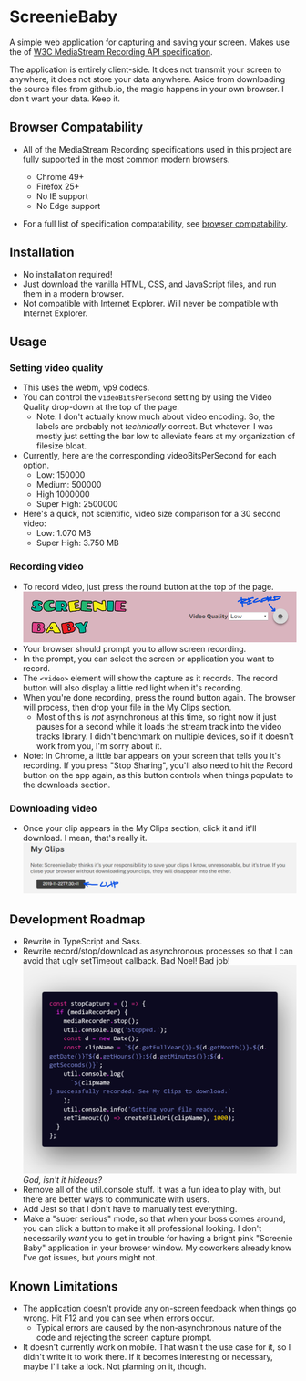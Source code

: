 # ScreenieBaby

A simple web application for capturing and saving your screen. Makes use the of [W3C MediaStream Recording API specification](https://w3c.github.io/mediacapture-record/#MediaRecorderAPI).

The application is entirely client-side. It does not transmit your screen to anywhere, it does not store your data anywhere. Aside from downloading the source files from github.io, the magic happens in your own browser. I don't want your data. Keep it.

## Browser Compatability

- All of the MediaStream Recording specifications used in this project are fully supported in the most common modern browsers.

  - Chrome 49+
  - Firefox 25+
  - No IE support
  - No Edge support

- For a full list of specification compatability, see [browser compatability](https://developer.mozilla.org/en-US/docs/Web/API/MediaRecorder#Browser_compatibility).

## Installation

- No installation required!
- Just download the vanilla HTML, CSS, and JavaScript files, and run them in a modern browser.
- Not compatible with Internet Explorer. Will never be compatible with Internet Explorer.

## Usage

### Setting video quality

- This uses the webm, vp9 codecs.
- You can control the `videoBitsPerSecond` setting by using the Video Quality drop-down at the top of the page.
  - Note: I don't actually know much about video encoding. So, the labels are probably not _technically_ correct. But whatever. I was mostly just setting the bar low to alleviate fears at my organization of filesize bloat.
- Currently, here are the corresponding videoBitsPerSecond for each option.
  - Low: 150000
  - Medium: 500000
  - High 1000000
  - Super High: 2500000
- Here's a quick, not scientific, video size comparison for a 30 second video:
  - Low: 1.070 MB
  - Super High: 3.750 MB

### Recording video

- To record video, just press the round button at the top of the page.  
  ![Record Button](./media/record-button.png)
- Your browser should prompt you to allow screen recording.
- In the prompt, you can select the screen or application you want to record.
- The `<video>` element will show the capture as it records. The record button will also display a little red light when it's recording.
- When you're done recording, press the round button again. The browser will process, then drop your file in the My Clips section.
  - Most of this is _not_ asynchronous at this time, so right now it just pauses for a second while it loads the stream track into the video tracks library. I didn't benchmark on multiple devices, so if it doesn't work from you, I'm sorry about it.
- Note: In Chrome, a little bar appears on your screen that tells you it's recording. If you press "Stop Sharing", you'll also need to hit the Record button on the app again, as this button controls when things populate to the downloads section.

### Downloading video

- Once your clip appears in the My Clips section, click it and it'll download. I mean, that's really it.
  ![Clip Button](./media/clip.png)

## Development Roadmap

- Rewrite in TypeScript and Sass.
- Rewrite record/stop/download as asynchronous processes so that I can avoid that ugly setTimeout callback. Bad Noel! Bad job!
  ![Ugly Callback](./media/stop-capture.png)
  _God, isn't it hideous?_
- Remove all of the util.console stuff. It was a fun idea to play with, but there are better ways to communicate with users.
- Add Jest so that I don't have to manually test everything.
- Make a "super serious" mode, so that when your boss comes around, you can click a button to make it all professional looking. I don't necessarily _want_ you to get in trouble for having a bright pink "Screenie Baby" application in your browser window. My coworkers already know I've got issues, but yours might not.

## Known Limitations

- The application doesn't provide any on-screen feedback when things go wrong. Hit F12 and you can see when errors occur.
  - Typical errors are caused by the non-asynchronous nature of the code and rejecting the screen capture prompt.
- It doesn't currently work on mobile. That wasn't the use case for it, so I didn't write it to work there. If it becomes interesting or necessary, maybe I'll take a look. Not planning on it, though.
